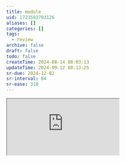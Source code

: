 ```yaml
---
title: module
uid: 1723593793126
aliases: []
categories: []
tags:
  - review
archive: false
draft: false
todo: false
createTime: 2024-08-14 08:03:13
updateTime: 2024-09-12 08:13:25
sr-due: 2024-12-02
sr-interval: 84
sr-ease: 310
---
```


<iframe
  class="iframe_full"
  src="https://dict.youdao.com/result?word=module&lang=en"
>
</iframe>
